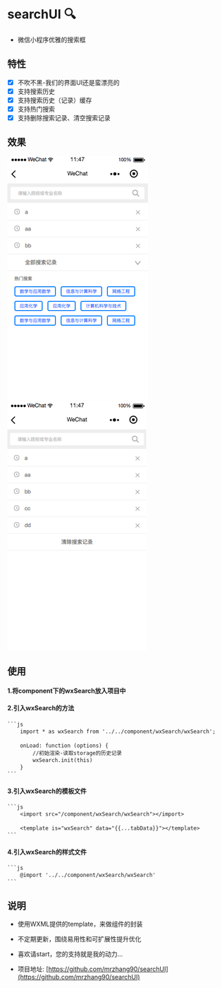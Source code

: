 # searchUI 🔍

-  微信小程序优雅的搜索框


## 特性

- [x] 不吹不黑-我们的界面UI还是蛮漂亮的
- [x] 支持搜索历史
- [x] 支持搜索历史（记录）缓存
- [x] 支持热门搜索
- [x] 支持删除搜索记录、清空搜索记录

## 效果

![输入状态效果](assets/images/inputState.png)
![全部展开效果](assets/images/allShow.png)

## 使用
#### 1.将component下的wxSearch放入项目中
#### 2.引入wxSearch的方法
	```js
		import * as wxSearch from '../../component/wxSearch/wxSearch';

		onLoad: function (options) {
	    	//初始渲染-读取storage的历史记录
	    	wxSearch.init(this)
	  	}
	```
#### 3.引入wxSearch的模板文件
	```js
		<import src="/component/wxSearch/wxSearch"></import>

		<template is="wxSearch" data="{{...tabData}}"></template>
	```
#### 4.引入wxSearch的样式文件
	```js
		@import '../../component/wxSearch/wxSearch'
	```

## 说明

* 使用WXML提供的template，来做组件的封装
* 不定期更新，围绕易用性和可扩展性提升优化
* 喜欢请start，您的支持就是我的动力…

* 项目地址: [https://github.com/mrzhang90/searchUI](https://github.com/mrzhang90/searchUI)
  
